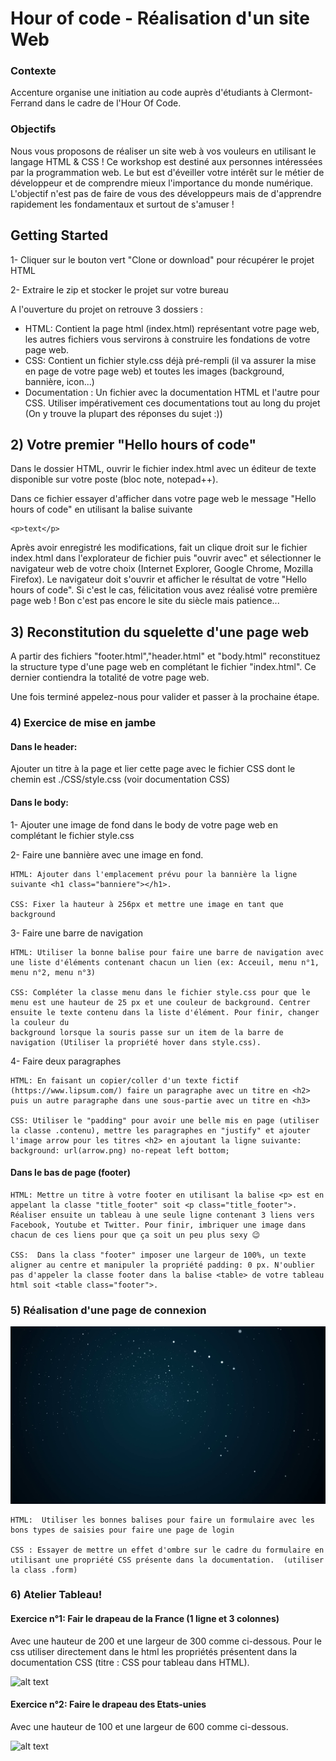 # Hour of code - Réalisation d'un site Web  
### Contexte

Accenture organise une initiation au code auprès d'étudiants à Clermont-Ferrand dans le cadre de l'Hour Of Code.

### Objectifs

Nous vous proposons de réaliser un site web à vos vouleurs en utilisant le langage HTML & CSS ! Ce workshop est destiné aux personnes intéressées par la programmation web. Le but est d'éveiller votre intérêt sur le métier de développeur et de comprendre mieux l'importance du monde numérique. L'objectif n'est pas de faire de vous des développeurs mais de d'apprendre rapidement les fondamentaux et surtout de s'amuser !

## Getting Started

1- Cliquer sur le bouton vert "Clone or download"  pour récupérer le projet HTML

2- Extraire le zip et stocker le projet sur votre bureau

A l'ouverture du projet on retrouve 3 dossiers : 
- HTML: Contient la page html (index.html) représentant votre page web, les autres fichiers vous servirons à construire les fondations de votre page web.  
- CSS: Contient un fichier style.css déjà pré-rempli (il va assurer la mise en page de votre page web) et toutes les images (background, bannière, icon...)
- Documentation : Un fichier avec la documentation HTML et l'autre pour CSS. Utiliser impérativement ces documentations tout au long du projet (On y trouve la plupart des réponses du sujet :))


## 2) Votre premier "Hello hours of code" 

Dans le dossier HTML, ouvrir le fichier index.html avec un éditeur de texte disponible sur votre poste (bloc note, notepad++). 

Dans ce fichier essayer d'afficher dans votre page web le message "Hello hours of code" en utilisant la balise suivante
```
<p>text</p>
```
Après avoir enregistré les modifications, fait un clique droit sur le fichier index.html dans l'explorateur de fichier puis "ouvrir avec" et sélectionner le navigateur web de votre choix (Internet Explorer, Google Chrome, Mozilla Firefox). Le navigateur doit s'ouvrir et afficher le résultat de votre "Hello hours of code". Si c'est le cas, félicitation vous avez réalisé votre première page web ! Bon c'est pas encore le site du siècle mais patience...

## 3) Reconstitution du squelette d'une page web 

A partir des fichiers "footer.html","header.html" et "body.html" reconstituez la structure type d'une page web en complétant le fichier "index.html". Ce dernier contiendra la totalité de votre page web. 

Une fois terminé appelez-nous pour valider et passer à la prochaine étape. 

### 4) Exercice de mise en jambe  

#### Dans le header:  

Ajouter un titre à la page et lier cette page avec le fichier CSS dont le chemin est ./CSS/style.css (voir documentation CSS) 

#### Dans le body:  

1- Ajouter une image de fond dans le body de votre page web en complétant le fichier style.css 

2- Faire une bannière avec une image en fond. 
```
HTML: Ajouter dans l'emplacement prévu pour la bannière la ligne suivante <h1 class="banniere"></h1>.  

CSS: Fixer la hauteur à 256px et mettre une image en tant que background 
```
3- Faire une barre de navigation  
```
HTML: Utiliser la bonne balise pour faire une barre de navigation avec une liste d'éléments contenant chacun un lien (ex: Acceuil, menu n°1, menu n°2, menu n°3) 

CSS: Compléter la classe menu dans le fichier style.css pour que le menu est une hauteur de 25 px et une couleur de background. Centrer ensuite le texte contenu dans la liste d'élément. Pour finir, changer la couleur du
background lorsque la souris passe sur un item de la barre de navigation (Utiliser la propriété hover dans style.css). 
```
4- Faire deux paragraphes 
```
HTML: En faisant un copier/coller d'un texte fictif (https://www.lipsum.com/) faire un paragraphe avec un titre en <h2> puis un autre paragraphe dans une sous-partie avec un titre en <h3>  

CSS: Utiliser le "padding" pour avoir une belle mis en page (utiliser la classe .contenu), mettre les paragraphes en "justify" et ajouter l'image arrow pour les titres <h2> en ajoutant la ligne suivante:  background: url(arrow.png) no-repeat left bottom;  
```

#### Dans le bas de page (footer) 

```
HTML: Mettre un titre à votre footer en utilisant la balise <p> est en appelant la classe "title_footer" soit <p class="title_footer">. Réaliser ensuite un tableau à une seule ligne contenant 3 liens vers Facebook, Youtube et Twitter. Pour finir, imbriquer une image dans chacun de ces liens pour que ça soit un peu plus sexy 😉 

CSS:  Dans la class "footer" imposer une largeur de 100%, un texte aligner au centre et manipuler la propriété padding: 0 px. N'oublier
pas d'appeler la classe footer dans la balise <table> de votre tableau html soit <table class="footer">. 
 ```
### 5) Réalisation d'une page de connexion 

![alt text](https://github.com/alcardot/hour_of_code/blob/master/Site%20web%20-%20Hour%20of%20code/CSS/background_1.png)

 ```
HTML:  Utiliser les bonnes balises pour faire un formulaire avec les bons types de saisies pour faire une page de login 

CSS : Essayer de mettre un effet d'ombre sur le cadre du formulaire en utilisant une propriété CSS présente dans la documentation.  (utiliser la class .form) 
 ```
### 6) Atelier Tableau!

#### Exercice n°1: Fair le drapeau de la France (1 ligne et 3 colonnes)

Avec une hauteur de 200 et une largeur de 300 comme ci-dessous. Pour le css utiliser directement dans le html les propriétés présentent dans la documentation CSS (titre : CSS pour tableau dans HTML).

![alt text](https://raw.githubusercontent.com/username/projectname/branch/path/to/img.png)

#### Exercice n°2: Faire le drapeau des Etats-unies 

Avec une hauteur de 100 et une largeur de 600 comme ci-dessous.

![alt text](https://raw.githubusercontent.com/username/projectname/branch/path/to/img.png)

 
